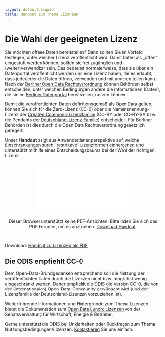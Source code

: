 ```yaml
---
layout: default.liquid
title: Handout zum Thema Lizenzen
---
```


# Die Wahl der geeigneten Lizenz 

Sie möchten offene Daten bereitstellen? Dann sollten Sie im Vorfeld festlegen, unter welcher Lizenz veröffentlicht wird. Damit Daten als „offen“ eingestuft werden können, sollten sie frei zugänglich und (weiter)verwendbar sein. Das bedeutet normalerweise, dass sie über ein Datenportal veröffentlicht werden und eine Lizenz haben, die es erlaubt, dass jede/jeder die Daten öffnen, verwenden und mit anderen teilen kann. Nach der <a href="https://www.berlin.de/sen/justiz/service/gesetze-und-verordnungen/2020/ausgabe-nr-35-vom-24-7-2020-s-617-632.pdf" target="blank">Berliner Open Data Rechtsverordnung</a> können Behörden selbst entscheiden, unter welchen Bedingungen andere die Informationen (Daten), die sie im <a href="https://daten.berlin.de/" target="blank">Berliner Datenportal</a> bereitstellen, nutzen können. 

Damit die veröffentlichten Daten definitionsgemäß als Open Data gelten, können Sie sich für die Zero-Lizenz (CC-0) oder die Namensnennung-Lizenz der <a href="https://creativecommons.org/licenses/?lang=de" target="blank">Creative Commons-Lizenzfamilie</a> (CC-BY oder CC-BY-SA bzw. die Pendants der <a href="https://www.govdata.de/lizenzen" target="blank">Deutschland-Lizenz-Familie</a>) entscheiden. Für Berliner Behörden ist dies durch die Open Data Rechtsverordnung gesetzlich geregelt. 

Unser **Handout** zeigt aus Anwender:innenperspektive auf, welche Einschränkungen durch "restriktive" Lizenzformen einhergehen und unterstützt  mithilfe eines Entscheidungsbaums bei der Wahl der richtigen Lizenz:
<br><br>

<center>
  <object data="/assets/file-download/Lizenzen_Handout.pdf" type="application/pdf" class="pdf">
      <embed src="/assets/file-download/Lizenzen_Handout.pdf">
          <p>Dieser Browser unterstützt keine PDF-Ansichten. Bitte laden Sie sich das PDF herunter, um es anzusehen. <a href="/assets/file-download/Lizenzen_Handout.pdf">Download Handout</a>.</p>
  </object>
</center>
<br>

Download: [Handout zu Lizenzen als PDF](/assets/file-download/Lizenzen_Handout.pdf)


## Die ODIS empfiehlt CC-0

Dem Open-Data-Grundgedanken entsprechend soll die Nutzung der veröffentlichten Daten durch die Lizenzen nicht bzw. möglichst wenig eingeschränkt werden. Daher empfiehlt die ODIS die Version <a href="https://creativecommons.org/publicdomain/zero/1.0/deed.de" target="blank">CC-0</a>, die von der (internationalen) Open-Data-Community gewünscht wird (und der Lizenzfamilie der Deutschland-Lizenzen vorzuziehen ist). 

Weiterführende Informationen und Hintergründe zum Thema Lizenzen bietet die Dokumentation zum <a href="https://www.berlin.de/sen/wirtschaft/digitalisierung/open-data/veranstaltungen/artikel.1184326.php" target="blank">Open Data Lunch: Lizenzen</a> von der Senatsverwaltung für Wirtschaft,
Energie & Betriebe. 


Gerne unterstützt die ODIS bei Unklarheiten oder Rückfragen zum Thema Nutzungsbedingungen/Lizenzen. 
<a href="/contact">Kontaktieren</a> Sie uns einfach.



